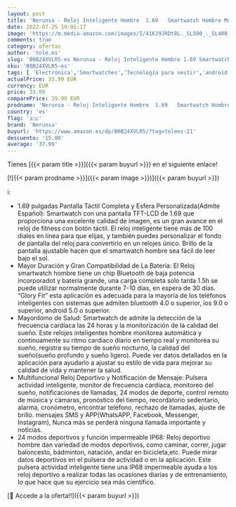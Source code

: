 ```yaml
---
layout: post
title: 'Nerunsa - Reloj Inteligente Hombre  1.69   Smartwatch Hombre Mujer 24 Deportivo Modos IP68 Impermeable Reloj Deportivo con Pulsómetro Monitor de Sueño Monitores Cronómetros Calorías Podómetro para Android iOS'
date: 2022-07-25 19:01:17
image: 'https://m.media-amazon.com/images/I/41KJ9JRDt8L._SL500_._SL400_.jpg'
comments: true
category: ofertas
author: 'tole.es'
slug: 'B0B24XVLR5-es Nerunsa - Reloj Inteligente Hombre 1.69 Smartwatch Hombre...'
sku: 'B0B24XVLR5-es'
tags: [ 'Electrónica','Smartwatches','Tecnología para vestir','android','nerunsa','🇪🇸', ]
actualPrice: 33.99 EUR
currency: EUR
price: 33.99
comparePrice: 39.99 EUR
prodname: 'Nerunsa - Reloj Inteligente Hombre  1.69   Smartwatch Hombre Mujer 24 Deportivo Modos IP68 Impermeable Reloj Deportivo con Pulsómetro Monitor de Sueño Monitores Cronómetros Calorías Podómetro para Android iOS'
country: 'es'
flag: '🇪🇸'
brand: 'Nerunsa'
buyurl: 'https://www.amazon.es/dp/B0B24XVLR5/?tag=tolees-21'
descuento: '15.00'
average: '37.99'
---
```


Tienes [{{< param title >}}]({{< param buyurl >}}) en el siguiente enlace!

[![{{< param prodname >}}]({{< param image >}})]({{< param buyurl >}})

ℹ️:

- 1.69 pulgadas Pantalla Táctil Completa y Esfera Personalizada(Admite Español): Smartwatch con una pantalla TFT-LCD de 1.69 que proporciona una excelente calidad de imagen, es un gran avance en el reloj de fitness con botón táctil. El reloj inteligente tiene más de 100 diales en línea para que elijas, y también puedes personalizar el fondo de pantalla del reloj para convertirlo en un relojes único. Brillo de la pantalla ajustable hacen que el smartwatch hombre sea fácil de leer bajo el sol.
- Mayor Duración y Gran Compatibilidad de La Batería: El Reloj smartwatch hombre tiene un chip Bluetooth de baja potencia incorporadot y batería grande, una carga completa solo tarda 1.5h se puede utilizar normalmente durante 7-10 días, en espera de 30 días. “Glory Fit” esta aplicación es adecuada para la mayoría de los teléfonos inteligentes con sistemas que admiten bluetooth 4.0 o superior, ios 9.0 o superior, android 5.0 o superior.
- Mayordomo de Salud: Smartwatch de admite la detección de la frecuencia cardíaca las 24 horas y la monitorización de la calidad del sueño. Este relojes inteligentes hombre monitorea automática y continuamente su ritmo cardíaco diario en tiempo real y monitorea su sueño, registra su tiempo de sueño nocturno, la calidad del sueño(sueño profundo y sueño ligero). Puede ver datos detallados en la aplicación para ayudarlo a ajustar su estilo de vida para mejorar su calidad de vida y mantener la salud.
- Multifuncional Reloj Deportivo y Notificación de Mensaje: Pulsera actividad inteligente, monitor de frecuencia cardíaca, monitoreo del sueño, notificaciones de llamadas, 24 modos de deporte, control remoto de música y cámaras, pronóstico del tiempo, recordatorio sedentario, alarma, cronómetro, encontrar teléfono, rechazo de llamadas, ajuste de brillo. mensajes SMS y APP(WhatsAPP, Facebook, Messenger, Instagram), Nunca más se perderá ninguna llamada importante y noticias.
- 24 modos deportivos y función impermeable IP68: Reloj deportivo hombre dan variedad de modos deportivos, como caminar, correr, jugar baloncesto, bádminton, natación, andar en bicicleta,etc. Puede mirar datos deportivos en el pulsera de actividad o en la aplicación. Este pulsera actividad inteligente tiene una IP68 impermeable ayuda a los reloj deportivo a realizar todas las ocasiones diarias y de entrenamiento, lo que hace que su ejercicio sea más científico.

[🛒 Accede a la oferta!!]({{< param buyurl >}})
